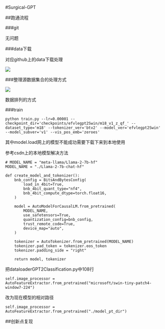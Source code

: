 #Surgical-GPT

##跑通流程

###git

无问题

###data下载

对应github上的data下载处理

![](https://cdn.jsdelivr.net/gh/tj-messi/picture/1738932443290.png)

###整理源数据集合的处理方式

![](https://cdn.jsdelivr.net/gh/tj-messi/picture/1738934115549.png)

数据排列的方式

###train

	python train.py --lr=0.00001 --checkpoint_dir='checkpoints/efvlegpt2Swin/m18_v1_z_qf_' --dataset_type='m18' --tokenizer_ver='btv2' --model_ver='efvlegpt2Swin' --model_subver='v1' --vis_pos_emb='zeroes'

其中model.load网上的模型不能成功需要下载下来到本地使用

参考csdn上的本地模型解决方法

	# MODEL_NAME = "meta-llama/Llama-2-7b-hf"
	MODEL_NAME = "./Llama-2-7b-chat-hf"

	def create_model_and_tokenizer():
	    bnb_config = BitsAndBytesConfig(
	        load_in_4bit=True,
	        bnb_4bit_quant_type="nf4",
	        bnb_4bit_compute_dtype=torch.float16,
	    )
	
	    model = AutoModelForCausalLM.from_pretrained(
	        MODEL_NAME,
	        use_safetensors=True,
	        quantization_config=bnb_config,
	        trust_remote_code=True,
	        device_map="auto",
	    )
	
	    tokenizer = AutoTokenizer.from_pretrained(MODEL_NAME)
	    tokenizer.pad_token = tokenizer.eos_token
	    tokenizer.padding_side = "right"
	
	    return model, tokenizer

把dataloaderGPT2Classification.py中108行

	self.image_processor = AutoFeatureExtractor.from_pretrained("microsoft/swin-tiny-patch4-window7-224")

改为现在模型的相对路径
	
	self.image_processor = AutoFeatureExtractor.from_pretrained("./model_pt_dir")

##创新点复现